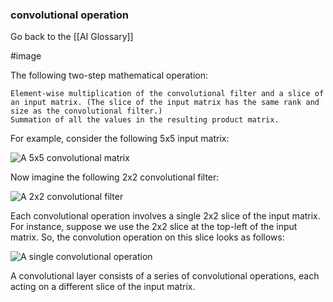 ### convolutional operation

Go back to the [[AI Glossary]]

#image

The following two-step mathematical operation:

    Element-wise multiplication of the convolutional filter and a slice of an input matrix. (The slice of the input matrix has the same rank and size as the convolutional filter.)
    Summation of all the values in the resulting product matrix.

For example, consider the following 5x5 input matrix:

![A 5x5 convolutional matrix](https://i.imgur.com/t2TGClZ.png)

Now imagine the following 2x2 convolutional filter:

![A 2x2 convolutional filter](https://i.imgur.com/p5QqFsW.png)

Each convolutional operation involves a single 2x2 slice of the input matrix. For instance, suppose we use the 2x2 slice at the top-left of the input matrix. So, the convolution operation on this slice looks as follows:

![A single convolutional operation](https://i.imgur.com/NbFA1qC.png)

A convolutional layer consists of a series of convolutional operations, each acting on a different slice of the input matrix.

